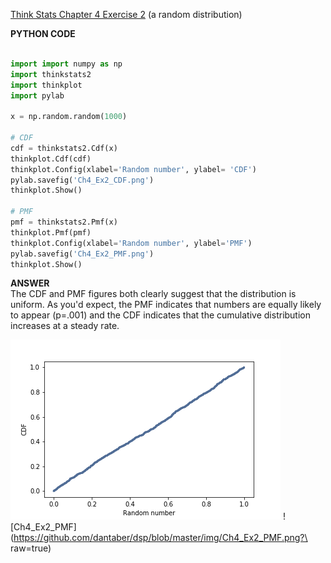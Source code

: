 [Think Stats Chapter 4 Exercise 2](http://greenteapress.com/thinkstats2/html/thinkstats2005.html#toc41) (a random distribution)

**PYTHON CODE**  

```Python

import import numpy as np
import thinkstats2
import thinkplot
import pylab

x = np.random.random(1000)

# CDF
cdf = thinkstats2.Cdf(x)
thinkplot.Cdf(cdf)
thinkplot.Config(xlabel='Random number', ylabel= 'CDF')
pylab.savefig('Ch4_Ex2_CDF.png')
thinkplot.Show()

# PMF
pmf = thinkstats2.Pmf(x)
thinkplot.Pmf(pmf)
thinkplot.Config(xlabel='Random number', ylabel='PMF')
pylab.savefig('Ch4_Ex2_PMF.png')
thinkplot.Show()
```
**ANSWER**  
The CDF and PMF figures both clearly suggest that the distribution is uniform. As you'd expect, the PMF indicates that numbers are equally likely to appear (p=.001) and the CDF indicates that the cumulative distribution increases at a steady rate.  
  
![Ch4_Ex2_CDF](https://github.com/dantaber/dsp/blob/master/img/Ch4_Ex2_CDF.png?raw=true)
![Ch4_Ex2_PMF](https://github.com/dantaber/dsp/blob/master/img/Ch4_Ex2_PMF.png?\
raw=true)